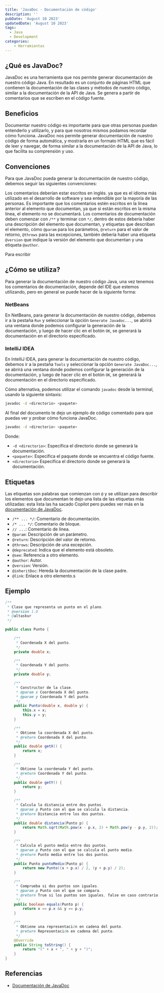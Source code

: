 ```yaml
---
title: 'JavaDoc - Documentación de código'
description: ''
pubDate: 'August 10 2023'
updatedDate: 'August 10 2023'
tags:
  - Java
  - Development
categories:
    - Herramientas
---
```


## ¿Qué es JavaDoc?

JavaDoc es una herramienta que nos permite generar documentación de nuestro código Java.
En resultado es un conjunto de páginas HTML que contienen la documentación de las clases y métodos de nuestro código, similar a la documentación de la API de Java.
Se genera a partir de comentarios que se escriben en el código fuente.

## Beneficios

Documentar nuestro código es importante para que otras personas puedan entenderlo y utilizarlo, y para que nosotros mismos podamos recordar cómo funciona.
JavaDoc nos permite generar documentación de nuestro código de forma automática, y mostrarla en un formato HTML que es fácil de leer y navegar, de forma similar a la documentación de la API de Java, lo que facilita su comprensión y uso.

## Convenciones

Para que JavaDoc pueda generar la documentación de nuestro código, debemos seguir las siguientes convenciones:

Los comentarios deberían estar escritos en inglés. ya que es el idioma más utilizado en el desarrollo de software y sea entendible por la mayoría de las personas.
Es importante que los comentarios estén escritos en la línea anterior al elemento que documentan, ya que si están escritos en la misma línea, el elemento no se documentará.
Los comentarios de documentación deben comenzar con `/**` y terminar con `*/`, dentro de estos debería haber una descripción del elemento que documentan, y etiquetas que describan el elemento,
cómo `@param` para los parámetros, `@return` para el valor de retorno, `@throws` para las excepciones, también debería haber una etiqueta `@version` que indique la versión del elemento que documentan y una etiqueta `@author`.

Para escribir

## ¿Cómo se utiliza?

Para generar la documentación de nuestro código Java, una vez tenemos los comentarios de documentación, depende del IDE que estemos utilizando, pero en general se puede hacer de la siguiente forma:

### NetBeans

En NetBeans, para generar la documentación de nuestro código, debemos ir a la pestaña `Run` y seleccionar la opción `Generate Javadoc...`, se abrirá una ventana donde podemos configurar la generación de la documentación, y luego de hacer clic en el botón `OK`, se generará la documentación en el directorio especificado.

### IntelliJ IDEA

En IntelliJ IDEA, para generar la documentación de nuestro código, debemos ir a la pestaña `Tools` y seleccionar la opción `Generate JavaDoc...`, se abrirá una ventana donde podemos configurar la generación de la documentación, y luego de hacer clic en el botón `OK`, se generará la documentación en el directorio especificado.

Cómo alternativa, podemos utilizar el comando `javadoc` desde la terminal, usando la siguiente sintaxis:

```bash
javadoc -d <directorio> <paquete>
```

Al final del documento te dejo un ejemplo de código comentado para que puedas ver y probar cómo funciona JavaDoc.

```bash
javadoc -d <directorio> <paquete>
```

Donde:

- `-d <directorio>`: Especifica el directorio donde se generará la documentación.
- `<paquete>`: Especifica el paquete donde se encuentra el código fuente.
- `<directorio>` Especifica el directorio donde se generará la documentación.

## Etiquetas

Las etiquetas son palabras que comienzan con `@` y se utilizan para describir los elementos que documentan te dejo una lista de las etiquetas más utilizadas:
esta lista las ha sacado Copilot pero puedes ver más en la [documentación de JavaDoc](https://docs.oracle.com/javase/8/docs/technotes/tools/windows/javadoc.html).

- `/** ... */`: Comentario de documentación.
- `/* ... */`: Comentario de bloque.
- `// ...`: Comentario de línea.
- `@param`: Descripción de un parámetro.
- `@return`: Descripción del valor de retorno.
- `@throws`: Descripción de una excepción.
- `@deprecated`: Indica que el elemento está obsoleto.
- `@see`: Referencia a otro elemento.
- `@author`: Autor.
- `@version`: Versión.
- `@inheritDoc`: Hereda la documentación de la clase padre.
- `@link`: Enlace a otro elemento.s

## Ejemplo

```java
/**
 * Clase que representa un punto en el plano.
 * @version 1.0
 * @altaskur
 */

public class Punto {

    /**
     * Coordenada X del punto.
     */
    private double x;

    /**
     * Coordenada Y del punto.
     */
    private double y;

    /**
     * Constructor de la clase.
     * @param x Coordenada X del punto.
     * @param y Coordenada Y del punto.
     */
    public Punto(double x, double y) {
        this.x = x;
        this.y = y;
    }

    /**
     * Obtiene la coordenada X del punto.
     * @return Coordenada X del punto.
     */
    public double getX() {
        return x;
    }

    /**
     * Obtiene la coordenada Y del punto.
     * @return Coordenada Y del punto.
     */
    public double getY() {
        return y;
    }

    /**
     * Calcula la distancia entre dos puntos.
     * @param p Punto con el que se calcula la distancia.
     * @return Distancia entre los dos puntos.
     */
    public double distancia(Punto p) {
        return Math.sqrt(Math.pow(x - p.x, 2) + Math.pow(y - p.y, 2));
    }

    /**
     * Calcula el punto medio entre dos puntos.
     * @param p Punto con el que se calcula el punto medio.
     * @return Punto medio entre los dos puntos.
     */
    public Punto puntoMedio(Punto p) {
        return new Punto((x + p.x) / 2, (y + p.y) / 2);
    }

    /**
     * Comprueba si dos puntos son iguales.
     * @param p Punto con el que se compara.
     * @return True si los puntos son iguales, false en caso contrario.
     */
    public boolean equals(Punto p) {
        return x == p.x && y == p.y;
    }

    /**
     * Obtiene una representación en cadena del punto.
     * @return Representación en cadena del punto.
     */
    @Override
    public String toString() {
        return "(" + x + ", " + y + ")";
    }
}
```

## Referencias

- [Documentación de JavaDoc](https://docs.oracle.com/javase/8/docs/technotes/tools/windows/javadoc.html)
